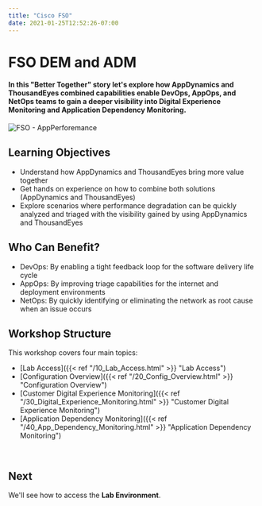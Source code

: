 ```yaml
---
title: "Cisco FSO"
date: 2021-01-25T12:52:26-07:00
---
```


# FSO DEM and ADM

#### In this "Better Together" story let's explore how AppDynamics and ThousandEyes combined capabilities enable DevOps, AppOps, and NetOps teams to gain a deeper visibility into Digital Experience Monitoring and Application Dependency Monitoring.

![FSO - AppPerforemance](/images/fso_solution_per.png)


## Learning Objectives  
* Understand how AppDynamics and ThousandEyes bring more value together
* Get hands on experience on how to combine both solutions (AppDynamics and ThousandEyes) 
* Explore scenarios where performance degradation can be quickly analyzed and triaged with the visibility gained by using AppDynamics and ThousandEyes  

## Who Can Benefit?  
* DevOps: By enabling a tight feedback loop for the software delivery life cycle
* AppOps: By improving triage capabilities for the internet and deployment environments
* NetOps: By quickly identifying or eliminating the network as root cause when an issue occurs

## Workshop Structure  

This workshop covers four main topics:

* [Lab Access]({{< ref "/10_Lab_Access.html" >}} "Lab Access")
* [Configuration Overview]({{< ref "/20_Config_Overview.html" >}} "Configuration Overview")
* [Customer Digital Experience Monitoring]({{< ref "/30_Digital_Experience_Monitoring.html" >}} "Customer Digital Experience Monitoring")
* [Application Dependency Monitoring]({{< ref "/40_App_Dependency_Monitoring.html" >}} "Application Dependency Monitoring")

<br>

## Next <span style="color: #143c76;"><i class='fas fa-cog fa-spin fa-sm'></i></span>&nbsp;

We'll see how to access the **Lab Environment**.

<br>

<!--

<span style="color: #fb0606;"><i class='fas fa-cog fa-spin fa-sm'></i></span>&nbsp; **TBD**

-->